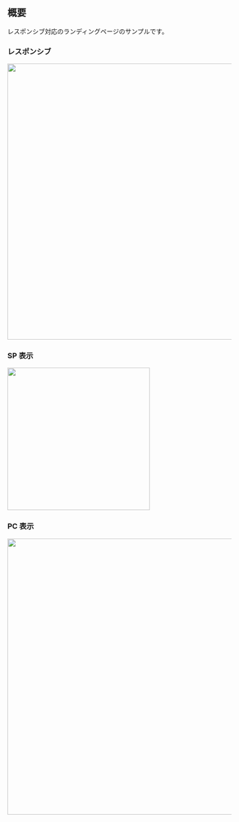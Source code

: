 ## 概要

レスポンシブ対応のランディングページのサンプルです。

### レスポンシブ

<img width="620" src="https://github.com/ksk-tngc/html-css-sample02-landing-page/assets/59589496/8cfe7d01-5fe2-42df-83a0-533c7116b488">

### SP 表示

<img width="320" src="https://github.com/ksk-tngc/html-css-sample02-landing-page/assets/59589496/58cc1225-4080-4c33-bb9e-2bdbcd18fdf7">

### PC 表示

<img width="620" src="https://github.com/ksk-tngc/html-css-sample02-landing-page/assets/59589496/57b7b3df-51ff-4f52-a45b-90e929482aaa">
